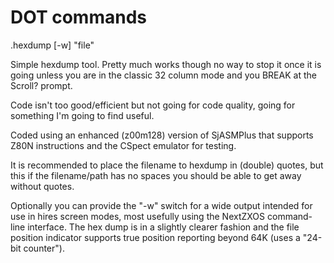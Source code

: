 # DOT commands

.hexdump [-w] "file"

Simple hexdump tool. Pretty much works though no way to stop it once it is going unless you are in the classic 32 column mode and you BREAK at the Scroll? prompt.

Code isn't too good/efficient but not going for code quality, going for something I'm going to find useful.

Coded using an enhanced (z00m128) version of SjASMPlus that supports Z80N instructions and the CSpect emulator for testing.

It is recommended to place the filename to hexdump in (double) quotes, but this if the filename/path has no spaces you should be able to get away without quotes.

Optionally you can provide the "-w" switch for a wide output intended for use in hires screen modes, most usefully using the NextZXOS command-line interface. The hex dump is in a slightly clearer fashion and the file position indicator supports true position reporting beyond 64K (uses a "24-bit counter").

